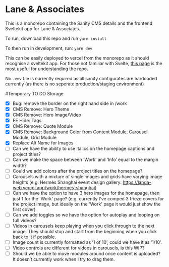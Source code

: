 # Lane & Associates


This is a monorepo containing the Sanity CMS details and the frontend Sveltekit app for Lane & Associates.

To run, download this repo and run 
```yarn install```

To then run in development, run:
```yarn dev```

This can be easily deployed to vercel from the monorepo as it should recognise a sveltekit app. For those not familiar with Svelte, [this page](https://kit.svelte.dev/docs/routing) is the most useful for understanding the repo.

No `.env` file is currently required as all sanity configurates are hardcoded currently (as there is no seperate production/staging environment)



#Temporary TO DO Storage

- [x] Bug: remove the border on the right hand side in /work
- [x] CMS Remove: Hero Theme
- [x] CMS Remove: Hero Image/Video
- [x] FE Hide: Tags
- [x] CMS Remove: Quote Module
- [x] CMS Remove: Background Color from Content Module, Carousel Module, Grid Module
- [x] Replace Alt Name for Images
- [ ] Can we have the ability to use italics on the homepage captions and project titles?
- [ ] Can we make the space between ‘Work’ and ‘Info’ equal to the margin width?
- [ ] Could we add colons after the project titles on the homepage?
- [ ] Carousels with a mixture of single images and grids have varying image heights (e.g. Hermès Shanghai event design gallery: https://landa-web.vercel.app/work/hermes-shanghai)
- [ ] Can we have the option to have 3 hero images for the homepage, then just 1 for the 'Work' page? (e.g. currently I've comped 3 frieze covers for the project image, but ideally on the 'Work' page it would just show the first cover)
- [ ] Can we add toggles so we have the option for autoplay and looping on full videos?
- [ ] Videos in carousels keep playing when you click through to the next image. They should stop and start from the beginning when you click back to it if possible.
- [ ] Image count is currently formatted as ‘1 of 10’, could we have it as ‘1/10’.
- [ ] Video controls are different for videos in carousels, is this WIP?
- [ ] Should we be able to move modules around once content is uploaded? It doesn’t currently work when I try to drag them.
